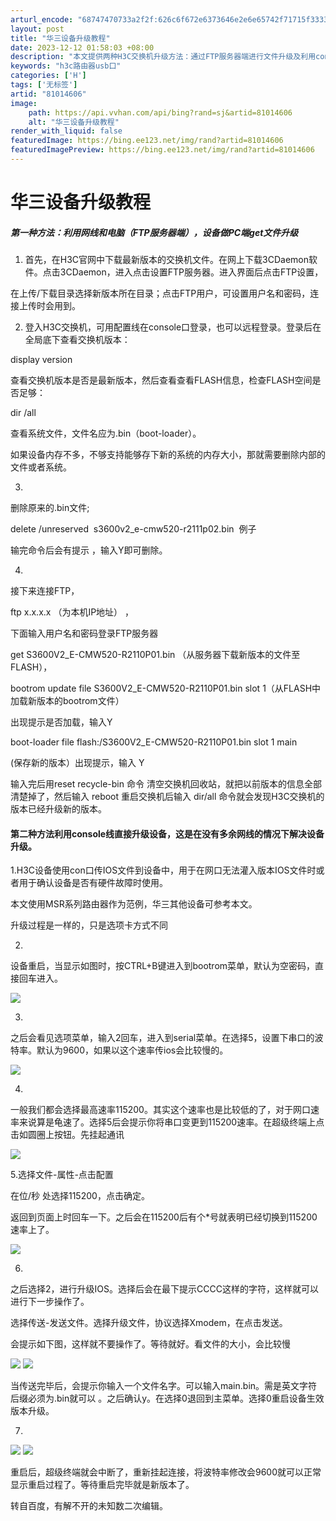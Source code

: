 ```yaml
---
arturl_encode: "68747470733a2f2f:626c6f672e6373646e2e6e65742f71715f3333383139353734:2f61727469636c652f64657461696c732f3831303134363036"
layout: post
title: "华三设备升级教程"
date: 2023-12-12 01:58:03 +08:00
description: "本文提供两种H3C交换机升级方法：通过FTP服务器端进行文件升级及利用console线直接升级。第一"
keywords: "h3c路由器usb口"
categories: ['H']
tags: ['无标签']
artid: "81014606"
image:
    path: https://api.vvhan.com/api/bing?rand=sj&artid=81014606
    alt: "华三设备升级教程"
render_with_liquid: false
featuredImage: https://bing.ee123.net/img/rand?artid=81014606
featuredImagePreview: https://bing.ee123.net/img/rand?artid=81014606
---
```


# 华三设备升级教程

##### 第一种方法：利用网线和电脑（FTP服务器端），设备做PC端get文件升级

1. 首先，在H3C官网中下载最新版本的交换机文件。在网上下载3CDaemon软件。点击3CDaemon，进入点击设置FTP服务器。进入界面后点击FTP设置，

在上传/下载目录选择新版本所在目录；点击FTP用户，可设置用户名和密码，连接上传时会用到。

2. 登入H3C交换机，可用配置线在console口登录，也可以远程登录。登录后在全局底下查看交换机版本：

<H3C>display version

查看交换机版本是否是最新版本，然后查看查看FLASH信息，检查FLASH空间是否足够：

<H3C>dir /all

查看系统文件，文件名应为.bin（boot-loader）。

如果设备内存不多，不够支持能够存下新的系统的内存大小，那就需要删除内部的文件或者系统。

3.

删除原来的.bin文件;

<H3C>delete /unreserved  s3600v2\_e-cmw520-r2111p02.bin  例子

输完命令后会有提示 ，输入Y即可删除。

4.

接下来连接FTP，

<H3C>ftp x.x.x.x （为本机IP地址） ，

下面输入用户名和密码登录FTP服务器

get S3600V2\_E-CMW520-R2110P01.bin （从服务器下载新版本的文件至FLASH），

bootrom update file S3600V2\_E-CMW520-R2110P01.bin slot 1（从FLASH中加载新版本的bootrom文件）

出现提示是否加载，输入Y

boot-loader file flash:/S3600V2\_E-CMW520-R2110P01.bin slot 1 main

(保存新的版本）出现提示，输入 Y

输入完后用reset recycle-bin 命令 清空交换机回收站，就把以前版本的信息全部清楚掉了，然后输入 reboot 重启交换机后输入 dir/all 命令就会发现H3C交换机的版本已经升级新的版本。

  
  

#### 第二种方法利用console线直接升级设备，这是在没有多余网线的情况下解决设备升级。

1.H3C设备使用con口传IOS文件到设备中，用于在网口无法灌入版本IOS文件时或者用于确认设备是否有硬件故障时使用。

本文使用MSR系列路由器作为范例，华三其他设备可参考本文。

升级过程是一样的，只是选项卡方式不同

2.

设备重启，当显示如图时，按CTRL+B键进入到bootrom菜单，默认为空密码，直接回车进入。

![](https://i-blog.csdnimg.cn/blog_migrate/df86679dd62a520c4f4f518e49e89bfe.jpeg)

3.
之后会看见选项菜单，输入2回车，进入到serial菜单。在选择5，设置下串口的波特率。默认为9600，如果以这个速率传ios会比较慢的。

![](https://i-blog.csdnimg.cn/blog_migrate/5a339be7c536914832661c231c88b3f3.jpeg)

4.
一般我们都会选择最高速率115200。其实这个速率也是比较低的了，对于网口速率来说算是龟速了。选择5后会提示你将串口变更到115200速率。在超级终端上点击如圆圈上按钮。先挂起通讯

![](https://i-blog.csdnimg.cn/blog_migrate/2e2eb8d25ade56cce6bd5505e427b578.jpeg)

5.选择文件-属性-点击配置

在位/秒 处选择115200，点击确定。

返回到页面上时回车一下。之后会在115200后有个\*号就表明已经切换到115200速率上了。

![](https://i-blog.csdnimg.cn/blog_migrate/f81e3b7832c4016127219d7d5e363f80.jpeg)

6.

之后选择2，进行升级IOS。选择后会在最下提示CCCC这样的字符，这样就可以进行下一步操作了。

选择传送-发送文件。选择升级文件，协议选择Xmodem，在点击发送。

会提示如下图，这样就不要操作了。等待就好。看文件的大小，会比较慢

![](https://i-blog.csdnimg.cn/blog_migrate/c9b3efff86e9df18b7d1ca7b7defaa1a.jpeg)
![](https://i-blog.csdnimg.cn/blog_migrate/c588529fc3910ffbacfc6cfcf5757d23.jpeg)

当传送完毕后，会提示你输入一个文件名字。可以输入main.bin。需是英文字符后缀必须为.bin就可以 。之后确认y。在选择0退回到主菜单。选择0重启设备生效版本升级。

7.
![](https://i-blog.csdnimg.cn/blog_migrate/d51254e50812feeb8464bc1c4b6b210b.jpeg)
![](https://i-blog.csdnimg.cn/blog_migrate/f309ca1186182b7206c2bfefd3600f49.jpeg)

重启后，超级终端就会中断了，重新挂起连接，将波特率修改会9600就可以正常显示重启过程了。等待重启完毕就是新版本了。

转自百度，有解不开的未知数二次编辑。
